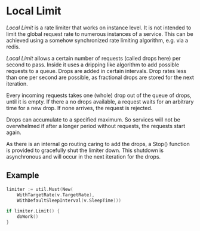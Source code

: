 Local Limit
===========

_Local Limit_ is a rate limiter that works on instance level. It is not intended
to limit the global request rate to numerous instances of a service. This can be
achieved using a somehow synchronized rate limiting algorithm, e.g. via a redis.

_Local Limit_ allows a certain number of requests (called drops here) per second
to pass. Inside it uses a dripping like algorithm to add possible requests to a
queue. Drops are added in certain intervals. Drop rates less than one per second
are possible, as fractional drops are stored for the next iteration.

Every incoming requests takes one (whole) drop out of the queue of drops, until
it is empty. If there a no drops available, a request waits for an arbitrary
time for a new drop. If none arrives, the request is rejected.

Drops can accumulate to a specified maximum. So services will not be overwhelmed
if after a longer period without requests, the requests start again.

As there is an internal go routing caring to add the drops, a Stop() function is
provided to gracefully shut the limiter down. This shutdown is asynchronous and
will occur in the next iteration for the drops.

Example
-------

```go
limiter := util.Must(New(
    WithTargetRate(v.TargetRate),
    WithDefaultSleepInterval(v.SleepTime)))

if limiter.Limit() {
    doWork()
}
```